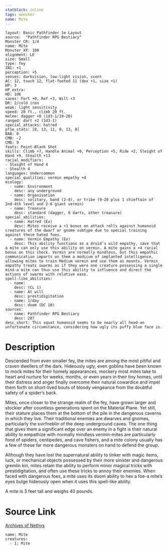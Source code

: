 ```yaml
---
statblock: inline
tags: monster
name: Mite
---
```

```statblock
layout: Basic Pathfinder 1e Layout
source:  "Pathfinder RPG Bestiary"
Monster_CR: 1/4
name: Mite
Monster_XP: 100
alignment: LE
size: Small
type: fey
INI: +1
perception: +5
senses: darkvision, low-light vision, scent
AC: 12, touch 12, flat-footed 11 (dex +1, size +1)
HP: 3
HP_extra: 
HD: 1d6
saves: Fort +0, Ref +3, Will +3
DR: 2/cold iron
weak: light sensitivity
speed: 20 ft., climb 20 ft.
melee: dagger +0 (1d3-1/19-20)
ranged: dart +2 (1d3-1)
special_attacks: hatred
pf1e_stats: [8, 13, 11, 8, 13, 8]
BAB: 0
CMB: -2
CMD: 9
feats: Point-Blank Shot
skills: Climb +7, Handle Animal +0, Perception +5, Ride +2, Sleight of Hand +9, Stealth +13
racial_modifiers:
- Sleight of Hand 4
- Stealth 4
languages: Undercommon
special_qualities: vermin empathy +4
ecology:
  - name: Environment
    desc: any underground
  - name: Organisation
    desc: solitary, band (2-8), or tribe (9-20 plus 1 chieftain of 2nd-4th level and 2-6 giant vermin)
  - name: Treasure
    desc: standard (dagger, 6 darts, other treasure)
special_abilities:
  - name: Hatred (Ex)
    desc: Mites receive a +1 bonus on attack rolls against humanoid creatures of the dwarf or gnome subtype due to special training against these hated foes.
  - name: Vermin Empathy (Ex)
    desc: This ability functions as a druid’s wild empathy, save that a mite can only use this ability on vermin. A mite gains a +4 racial bonus on this check. Vermin are normally mindless, but this empathic communication imparts on them a modicum of implanted intelligence, allowing mites to train Medium vermin and use them as mounts. Vermin empathy treats swarms as if they were one creature possessing a single mind-a mite can thus use this ability to influence and direct the actions of swarms with relative ease.
spell-like_abilities:
  - name:
    desc: (CL 1)
  - name: At will
    desc: prestidigitation
  - name: 1/day
    desc: doom (DC 10)
sources:
  - name: Pathfinder RPG Bestiary
    desc: 207
desc_short: This squat humanoid seems to be nearly all head-an unfortunate circumstance, considering how ugly its puffy blue face is.
```
# Description
Descended from even smaller fey, the mites are among the most pitiful and craven dwellers of the dark. Hideously ugly, even goblins have been known to mock mites for their homely appearances, mockery most mites take to heart and nurture for weeks, months, or even years in their tiny homes, until their distress and anger finally overcome their natural cowardice and impel them forth on short-lived bouts of bloody vengeance from the doubtful safety of a spider’s back.

Mites, once closer to the strange realm of the fey, have grown larger and stockier after countless generations spent on the Material Plane. Yet still, their stature places them at the bottom of the pile in the dangerous caverns in which they live. Their traditional enemies are dwarves and gnomes, particularly the svirfneblin of the deep underground caves. The one thing that gives them a significant edge over an enemy in a fight is their natural ability to empathize with normally mindless vermin-mites are particularly fond of spiders, centipedes, and cave fishers, and a mite colony usually has a few of these far more dangerous monsters on hand to defend the group.

Although they have lost the supernatural ability to tinker with magic items, luck, or mechanical objects possessed by their more sinister and dangerous gremlin kin, mites retain the ability to perform minor magical tricks with prestidigitation, and often use these tricks to annoy their enemies. When faced with dangerous foes, a mite uses its doom ability to hex a foe-a mite’s eyes bulge hideously open when it uses this spell-like ability.

A mite is 3 feet tall and weighs 40 pounds.
# Source Link
[Archives of Nethys](https://aonprd.com/MonsterDisplay.aspx?ItemName=Mite)
```encounter-table
name: Mite
creatures:
  - 1: Mite
```
